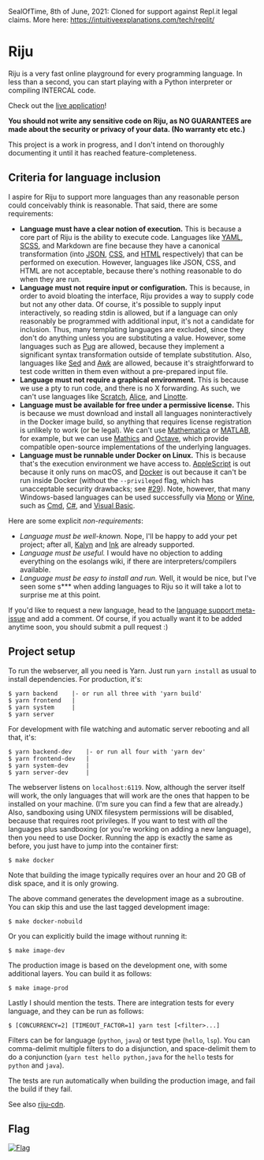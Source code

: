 SealOfTime, 8th of June, 2021: Cloned for support against Repl.it legal claims. More here: https://intuitiveexplanations.com/tech/replit/

# Riju

Riju is a very fast online playground for every programming language.
In less than a second, you can start playing with a Python interpreter
or compiling INTERCAL code.

Check out the [live application](https://riju.codes/)!

**You should not write any sensitive code on Riju, as NO GUARANTEES
are made about the security or privacy of your data. (No warranty etc
etc.)**

This project is a work in progress, and I don't intend on thoroughly
documenting it until it has reached feature-completeness.

## Criteria for language inclusion

I aspire for Riju to support more languages than any reasonable person
could conceivably think is reasonable. That said, there are some
requirements:

* **Language must have a clear notion of execution.** This is because
  a core part of Riju is the ability to execute code. Languages like
  [YAML](https://yaml.org/), [SCSS](https://sass-lang.com/), and
  Markdown are fine because they have a canonical transformation (into
  [JSON](https://www.json.org/json-en.html),
  [CSS](https://developer.mozilla.org/en-US/docs/Web/CSS), and
  [HTML](https://developer.mozilla.org/en-US/docs/Web/HTML)
  respectively) that can be performed on execution. However, languages
  like JSON, CSS, and HTML are not acceptable, because there's nothing
  reasonable to do when they are run.
* **Language must not require input or configuration.** This is
  because, in order to avoid bloating the interface, Riju provides a
  way to supply code but not any other data. Of course, it's possible
  to supply input interactively, so reading stdin is allowed, but if a
  language can only reasonably be programmed with additional input,
  it's not a candidate for inclusion. Thus, many templating languages
  are excluded, since they don't do anything unless you are
  substituting a value. However, some languages such as
  [Pug](https://pugjs.org/) are allowed, because they implement a
  significant syntax transformation outside of template substitution.
  Also, languages like [Sed](https://www.gnu.org/software/sed/) and
  [Awk](https://www.gnu.org/software/gawk/) are allowed, because it's
  straightforward to test code written in them even without a
  pre-prepared input file.
* **Language must not require a graphical environment.** This is
  because we use a pty to run code, and there is no X forwarding. As
  such, we can't use languages like
  [Scratch](https://scratch.mit.edu/),
  [Alice](https://www.alice.org/), and
  [Linotte](http://langagelinotte.free.fr/wordpress/).
* **Language must be available for free under a permissive license.**
  This is because we must download and install all languages
  noninteractively in the Docker image build, so anything that
  requires license registration is unlikely to work (or be legal). We
  can't use [Mathematica](https://www.wolfram.com/mathematica/) or
  [MATLAB](https://www.mathworks.com/products/matlab.html), for
  example, but we can use [Mathics](https://mathics.github.io/) and
  [Octave](https://www.gnu.org/software/octave/), which provide
  compatible open-source implementations of the underlying languages.
* **Language must be runnable under Docker on Linux.** This is because
  that's the execution environment we have access to.
  [AppleScript](https://en.wikipedia.org/wiki/AppleScript) is out
  because it only runs on macOS, and [Docker](https://www.docker.com/)
  is out because it can't be run inside Docker (without the
  `--privileged` flag, which has unacceptable security drawbacks; see
  [#29](https://github.com/raxod502/riju/issues/29)). Note, however,
  that many Windows-based languages can be used successfully via
  [Mono](https://www.mono-project.com/) or
  [Wine](https://www.winehq.org/), such as
  [Cmd](https://en.wikipedia.org/wiki/Cmd.exe),
  [C#](https://en.wikipedia.org/wiki/C_Sharp_(programming_language)),
  and [Visual Basic](https://en.wikipedia.org/wiki/Visual_Basic).

Here are some explicit *non-requirements*:

* *Language must be well-known.* Nope, I'll be happy to add your pet
  project; after all, [Kalyn](https://github.com/raxod502/kalyn) and
  [Ink](https://github.com/thesephist/ink) are already supported.
* *Language must be useful.* I would have no objection to adding
  everything on the esolangs wiki, if there are interpreters/compilers
  available.
* *Language must be easy to install and run.* Well, it would be nice,
  but I've seen some s\*\*\* when adding languages to Riju so it will
  take a lot to surprise me at this point.

If you'd like to request a new language, head to the [language support
meta-issue](https://github.com/raxod502/riju/issues/24) and add a
comment. Of course, if you actually want it to be added anytime soon,
you should submit a pull request :)

## Project setup

To run the webserver, all you need is Yarn. Just run `yarn install` as
usual to install dependencies. For production, it's:

    $ yarn backend    |- or run all three with 'yarn build'
    $ yarn frontend   |
    $ yarn system     |
    $ yarn server

For development with file watching and automatic server rebooting and
all that, it's:

    $ yarn backend-dev    |- or run all four with 'yarn dev'
    $ yarn frontend-dev   |
    $ yarn system-dev     |
    $ yarn server-dev     |

The webserver listens on `localhost:6119`. Now, although the server
itself will work, the only languages that will work are the ones that
happen to be installed on your machine. (I'm sure you can find a few
that are already.) Also, sandboxing using UNIX filesystem permissions
will be disabled, because that requires root privileges. If you want
to test with *all* the languages plus sandboxing (or you're working on
adding a new language), then you need to use Docker. Running the app
is exactly the same as before, you just have to jump into the
container first:

    $ make docker

Note that building the image typically requires over an hour and 20 GB
of disk space, and it is only growing.

The above command generates the development image as a subroutine. You
can skip this and use the last tagged development image:

    $ make docker-nobuild

Or you can explicitly build the image without running it:

    $ make image-dev

The production image is based on the development one, with some
additional layers. You can build it as follows:

    $ make image-prod

Lastly I should mention the tests. There are integration tests for
every language, and they can be run as follows:

    $ [CONCURRENCY=2] [TIMEOUT_FACTOR=1] yarn test [<filter>...]

Filters can be for language (`python`, `java`) or test type (`hello`,
`lsp`). You can comma-delimit multiple filters to do a disjunction,
and space-delimit them to do a conjunction (`yarn test hello
python,java` for the `hello` tests for `python` and `java`).

The tests are run automatically when building the production image,
and fail the build if they fail.

See also [riju-cdn](https://github.com/raxod502/riju-cdn).

## Flag

[![Flag](flag.png)](https://www.reddit.com/r/Breath_of_the_Wild/comments/947ewf/flag_of_the_gerudo_based_on_the_flag_of_kazakhstan/)
